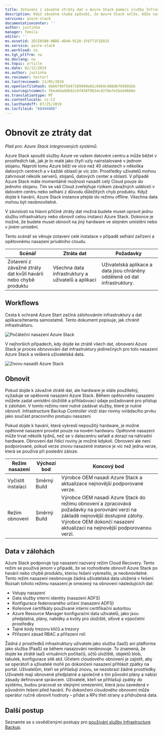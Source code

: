 ```yaml
---
title: Zotavení z závažné ztráty dat v Azure Stack pomocí služby Infrastructure Backup | Microsoft Docs
description: Když závažná chyba způsobí, že Azure Stack selže, může vaše data infrastruktury při opětovném vytváření nasazení Azure Stack obnovit.
services: azure-stack
documentationcenter: ''
author: justinha
manager: femila
editor: ''
ms.assetid: 2ECE8580-0BDE-4D4A-9120-1F6771F2E815
ms.service: azure-stack
ms.workload: na
ms.tgt_pltfrm: na
ms.devlang: na
ms.topic: article
ms.date: 02/12/2019
ms.author: justinha
ms.reviewer: hectorl
ms.lastreviewed: 11/05/2018
ms.openlocfilehash: b6b6796f5d47189499e01c94b9c988dbf03091bb
ms.sourcegitcommit: f6ea6daddb92cbf458f9824cd2f8e7e1bda9688e
ms.translationtype: MT
ms.contentlocale: cs-CZ
ms.lasthandoff: 07/25/2019
ms.locfileid: "68494000"
---
```

# <a name="recover-from-catastrophic-data-loss"></a>Obnovit ze ztráty dat

*Platí pro: Azure Stack integrovaných systémů.*

Azure Stack spouští služby Azure ve vašem datovém centru a může běžet v prostředích tak, jak je to malé jako čtyři uzly nainstalované v jednom stojanu. Naproti tomu Azure běží ve více než 40 oblastech v několika datových centrech a v každé oblasti je víc zón. Prostředky uživatelů mohou zahrnovat několik serverů, stojanů, datových center a oblastí. V případě Azure Stack máte momentálně možnost nasadit celý Cloud pouze do jednoho stojanu. Tím se váš Cloud zveřejňuje rizikem závažných událostí v datovém centru nebo selhání z důvodu důležitých chyb produktu. Když dojde k havárii, Azure Stack instance přejde do režimu offline. Všechna data mohou být neobnovitelné.

V závislosti na hlavní příčině ztráty dat možná budete muset opravit jednu službu infrastruktury nebo obnovit celou instanci Azure Stack. Dokonce je možné, že budete muset obnovit na jiný hardware ve stejném umístění nebo v jiném umístění.

Tento scénář se věnuje zotavení celé instalace v případě selhání zařízení a opětovnému nasazení privátního cloudu.

| Scénář                                                           | Ztráta dat                            | Požadavky                                                             |
|--------------------------------------------------------------------|--------------------------------------|----------------------------------------------------------------------------|
| Zotavení z závažné ztráty dat kvůli havárii nebo chybě produktu | Všechna data infrastruktury a uživatelů a aplikací | Uživatelská aplikace a data jsou chráněny odděleně od dat infrastruktury. |

## <a name="workflows"></a>Workflows

Cesta k ochraně Azure Start začíná zálohováním infrastruktury a dat aplikace/tenanta samostatně. Tento dokument popisuje, jak chránit infrastrukturu. 

![Počáteční nasazení Azure Stack](media/azure-stack-backup/azure-stack-backup-workflow1.png)

V nejhorších případech, kdy dojde ke ztrátě všech dat, obnovení Azure Stack je proces obnovování dat infrastruktury jedinečných pro toto nasazení Azure Stack a veškerá uživatelská data. 

![Znovu nasadit Azure Stack](media/azure-stack-backup/azure-stack-backup-workflow2.png)

## <a name="restore"></a>Obnovit

Pokud dojde k závažné ztrátě dat, ale hardware je stále použitelný, vyžaduje se opětovné nasazení Azure Stack. Během opětovného nasazení můžete zadat umístění úložiště a přihlašovací údaje požadované pro přístup k zálohám. V tomto režimu není nutné zadávat služby, které je nutné obnovit. Infrastructure Backup Controller vloží stav roviny ovládacího prvku jako součást pracovního postupu nasazení.

Pokud dojde k havárii, která vykreslí nepoužitý hardware, je možné opětovné nasazení provést pouze na novém hardwaru. Opětovné nasazení může trvat několik týdnů, než se v datacentru seřadí a dorazí na náhradní hardware. Obnovení dat řídicí roviny je možné kdykoli. Obnovení ale není podporované, pokud verze znovu nasazené instance je víc než jedna verze, která se používá při poslední záloze. 

| Režim nasazení | Výchozí bod | Koncový bod                                                                                                                                                                                                     |
|-----------------|----------------|---------------------------------------------------------------------------------------------------------------------------------------------------------------------------------------------------------------|
| Vyčistit instalaci   | Směrný Build | Výrobce OEM nasadí Azure Stack a aktualizace nejnovější podporované verze.                                                                                                                                          |
| Režim obnovení   | Směrný Build | Výrobce OEM nasadí Azure Stack do režimu obnovení a zpracovává požadavky na porovnání verzí na základě nejnovější dostupné zálohy. Výrobce OEM dokončí nasazení aktualizací na nejnovější podporovanou verzi. |

## <a name="data-in-backups"></a>Data v zálohách

Azure Stack podporuje typ nasazení nazvaný režim Cloud Recovery. Tento režim se používá jenom v případě, že se rozhodnete obnovit Azure Stack po havárii nebo chybě produktu, kterou řešení vykreslilo, je neobnovitelné. Tento režim nasazení neobnovuje žádná uživatelská data uložená v řešení. Rozsah tohoto režimu nasazení je omezený na obnovení následujících dat:

 - Vstupy nasazení
 - Data služby interní identity (nasazení ADFS)
 - Konfigurace federovaného určení (nasazení ADFS)
 - Kořenové certifikáty používané interní certifikační autoritou
 - Azure Resource Manager konfigurační data uživatelů, jako jsou předplatná, plány, nabídky a kvóty pro úložiště, síťové a výpočetní prostředky
 - Tajné kódy trezoru klíčů a trezory
 - Přiřazení zásad RBAC a přiřazení rolí 

Žádná z prostředků infrastruktury uživatele jako služba (IaaS) ani platforma jako služba (PaaS) se během nasazování neobnovuje. To znamená, že dojde ke ztrátě IaaS virtuálních počítačů, účtů úložiště, objektů blob, tabulek, konfigurace sítě atd. Účelem cloudového obnovení je zajistit, aby se operátoři a uživatelé mohli po dokončení nasazení přihlásit zpátky na portál. Uživatelům, kteří se přihlašují znovu, se nezobrazí žádné prostředky. Uživatelé mají obnovené předplatné a společně s tím původní plány a nabízí zásady definované správcem. Uživatelé, kteří se přihlašují zpátky do systému, budou pracovat se stejnými omezeními, která jsou zavedená v původním řešení před havárií. Po dokončení cloudového obnovení může operátor ručně obnovit hodnoty – přidat a RPs třetí strany a přidružená data.

## <a name="next-steps"></a>Další postup

Seznamte se s osvědčenými postupy pro [používání služby Infrastructure Backup](azure-stack-backup-best-practices.md).
